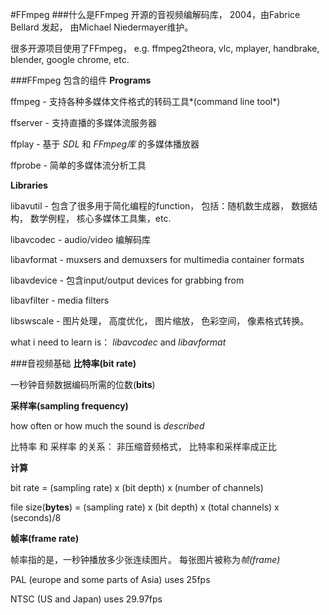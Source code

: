 #FFmpeg
###什么是FFmpeg
开源的音视频编解码库， 2004，由Fabrice Bellard 发起， 由Michael Niedermayer维护。 

很多开源项目使用了FFmpeg， e.g. ffmpeg2theora, vlc, mplayer, handbrake, blender, google chrome, etc.

###FFmpeg 包含的组件
**Programs**

ffmpeg - 支持各种多媒体文件格式的转码工具*(command line tool*)

ffserver - 支持直播的多媒体流服务器

ffplay - 基于 *SDL* 和 *FFmpeg库* 的多媒体播放器

ffprobe - 简单的多媒体流分析工具

**Libraries**

libavutil - 包含了很多用于简化编程的function， 包括：随机数生成器， 数据结构， 数学例程， 核心多媒体工具集，etc.

libavcodec - audio/video 编解码库

libavformat - muxsers and demuxsers for multimedia container formats

libavdevice - 包含input/output devices for grabbing from

libavfilter - media filters

libswscale - 图片处理， 高度优化， 图片缩放， 色彩空间， 像素格式转换。

what i need to learn is： *libavcodec* and *libavformat*


###音视频基础
**比特率(bit rate)**

一秒钟音频数据编码所需的位数(**bits**)

**采样率(sampling frequency)**
 
how often or how much the sound is *described*

比特率 和 采样率 的关系： 非压缩音频格式， 比特率和采样率成正比

**计算**

bit rate = (sampling rate) x (bit depth)  x (number of channels)

file size(**bytes**) = (sampling rate) x (bit depth) x (total channels) x (seconds)/8

**帧率(frame rate)**

帧率指的是，一秒钟播放多少张连续图片。 每张图片被称为*帧(frame)*

PAL (europe and some parts of Asia) uses 25fps

NTSC (US and Japan) uses 29.97fps

 